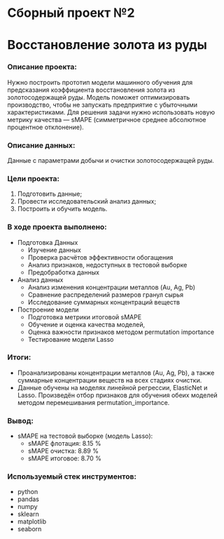 # Сборный проект №2 
# Восстановление золота из руды
### Описание проекта: 
Нужно построить прототип модели машинного обучения для предсказания коэффициента восстановления золота из золотосодержащей руды. Модель поможет оптимизировать производство, чтобы не запускать предприятие с убыточными характеристиками. Для решения задачи нужно использовать новую метрику качества — sMAPE (симметричное среднее абсолютное процентное отклонение).
### Описание данных:
Данные с параметрами добычи и очистки золотосодержащей руды.
### Цели проекта:
1.	Подготовить данные;
2.	Провести исследовательский анализ данных;
3.	Построить и обучить модель.
### В ходе проекта выполнено:
-	Подготовка Данных
    - Изучение данных
    - Проверка расчётов эффективности обогащения
    - Анализ признаков, недоступных в тестовой выборке
    - Предобработка данных
- Анализ данных
    - Анализ изменения концентрации металлов (Au, Ag, Pb)
    - Сравнение распределений размеров гранул сырья
    - Исследование суммарных концентраций веществ
- Построение модели
    - Подготовка метрики итоговой sMAPE
    - Обучение и оценка качества моделей,
    - Оценка важности признаков методом permutation importance
    - Тестирование модели Lasso
### Итоги:
- Проанализированы концентрации металлов (Au, Ag, Pb), а также суммарные концентрации веществ на всех стадиях очистки.
- Данные обучены на моделях линейной регрессии, ElasticNet и Lasso. Произведён отбор признаков для обучения обеих моделей методом перемешивания permutation_importance.
###  Вывод:
- sMAPE на тестовой выборке (модель Lasso):
    - sMAPE флотация: 8.15 %
    - sMAPE очистка: 8.89 %
    - sMAPE итоговое: 8.70 %
### Используемый стек инструментов:
- python
- pandas
- numpy
- sklearn
- matplotlib
- seaborn
